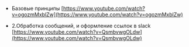 - Базовые принципы
[https://www.youtube.com/watch?v=ogozmMxblZw](https://www.youtube.com/watch?v=ogozmMxblZw)

-  2.Обработка сообщений, и оформление ссылок в slack
[https://www.youtube.com/watch?v=QsmbvwgOLdw](https://www.youtube.com/watch?v=QsmbvwgOLdw)